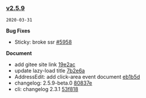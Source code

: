### [v2.5.9](https://github.com/youzan/vant/compare/v2.5.9-beta.0...v2.5.9)

`2020-03-31`

**Bug Fixes**

- Sticky: broke ssr [#5958](https://github.com/youzan/vant/issues/5958)

**Document**

- add gitee site link [19e2ac](https://github.com/youzan/vant/commit/19e2acdbcf75db5cb87de3f7630c86c07eeefa7c)
- update lazy-load title [7b2e6a](https://github.com/youzan/vant/commit/7b2e6acd3371d834386c502f3ba50c30d0b72f5a)
- AddressEdit: add click-area event document [eb1b5d](https://github.com/youzan/vant/commit/eb1b5d6c0cfd8d76044310de29889f7c1881bb2b)
- changelog: 2.5.9-beta.0 [80837e](https://github.com/youzan/vant/commit/80837e9a91fb2708d18e833f056755a5d861e971)
- cli: changelog 2.3.1 [53f818](https://github.com/youzan/vant/commit/53f81860b4c1dd94dd1319c67505f5b4f9bce69e)
